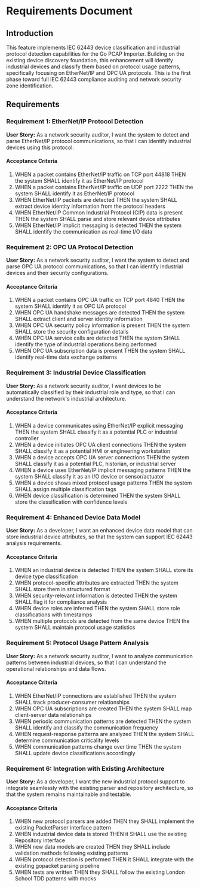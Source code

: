 # Requirements Document

## Introduction

This feature implements IEC 62443 device classification and industrial protocol detection capabilities for the Go PCAP Importer. Building on the existing device discovery foundation, this enhancement will identify industrial devices and classify them based on protocol usage patterns, specifically focusing on EtherNet/IP and OPC UA protocols. This is the first phase toward full IEC 62443 compliance auditing and network security zone identification.

## Requirements

### Requirement 1: EtherNet/IP Protocol Detection

**User Story:** As a network security auditor, I want the system to detect and parse EtherNet/IP protocol communications, so that I can identify industrial devices using this protocol.

#### Acceptance Criteria

1. WHEN a packet contains EtherNet/IP traffic on TCP port 44818 THEN the system SHALL identify it as EtherNet/IP protocol
2. WHEN a packet contains EtherNet/IP traffic on UDP port 2222 THEN the system SHALL identify it as EtherNet/IP protocol  
3. WHEN EtherNet/IP packets are detected THEN the system SHALL extract device identity information from the protocol headers
4. WHEN EtherNet/IP Common Industrial Protocol (CIP) data is present THEN the system SHALL parse and store relevant device attributes
5. WHEN EtherNet/IP implicit messaging is detected THEN the system SHALL identify the communication as real-time I/O data

### Requirement 2: OPC UA Protocol Detection

**User Story:** As a network security auditor, I want the system to detect and parse OPC UA protocol communications, so that I can identify industrial devices and their security configurations.

#### Acceptance Criteria

1. WHEN a packet contains OPC UA traffic on TCP port 4840 THEN the system SHALL identify it as OPC UA protocol
2. WHEN OPC UA handshake messages are detected THEN the system SHALL extract client and server identity information
3. WHEN OPC UA security policy information is present THEN the system SHALL store the security configuration details
4. WHEN OPC UA service calls are detected THEN the system SHALL identify the type of industrial operations being performed
5. WHEN OPC UA subscription data is present THEN the system SHALL identify real-time data exchange patterns

### Requirement 3: Industrial Device Classification

**User Story:** As a network security auditor, I want devices to be automatically classified by their industrial role and type, so that I can understand the network's industrial architecture.

#### Acceptance Criteria

1. WHEN a device communicates using EtherNet/IP explicit messaging THEN the system SHALL classify it as a potential PLC or industrial controller
2. WHEN a device initiates OPC UA client connections THEN the system SHALL classify it as a potential HMI or engineering workstation
3. WHEN a device accepts OPC UA server connections THEN the system SHALL classify it as a potential PLC, historian, or industrial server
4. WHEN a device uses EtherNet/IP implicit messaging patterns THEN the system SHALL classify it as an I/O device or sensor/actuator
5. WHEN a device shows mixed protocol usage patterns THEN the system SHALL assign multiple classification tags
6. WHEN device classification is determined THEN the system SHALL store the classification with confidence levels

### Requirement 4: Enhanced Device Data Model

**User Story:** As a developer, I want an enhanced device data model that can store industrial device attributes, so that the system can support IEC 62443 analysis requirements.

#### Acceptance Criteria

1. WHEN an industrial device is detected THEN the system SHALL store its device type classification
2. WHEN protocol-specific attributes are extracted THEN the system SHALL store them in structured format
3. WHEN security-relevant information is detected THEN the system SHALL flag it for compliance analysis
4. WHEN device roles are inferred THEN the system SHALL store role classifications with timestamps
5. WHEN multiple protocols are detected from the same device THEN the system SHALL maintain protocol usage statistics

### Requirement 5: Protocol Usage Pattern Analysis

**User Story:** As a network security auditor, I want to analyze communication patterns between industrial devices, so that I can understand the operational relationships and data flows.

#### Acceptance Criteria

1. WHEN EtherNet/IP connections are established THEN the system SHALL track producer-consumer relationships
2. WHEN OPC UA subscriptions are created THEN the system SHALL map client-server data relationships  
3. WHEN periodic communication patterns are detected THEN the system SHALL identify and classify the communication frequency
4. WHEN request-response patterns are analyzed THEN the system SHALL determine communication criticality levels
5. WHEN communication patterns change over time THEN the system SHALL update device classifications accordingly

### Requirement 6: Integration with Existing Architecture

**User Story:** As a developer, I want the new industrial protocol support to integrate seamlessly with the existing parser and repository architecture, so that the system remains maintainable and testable.

#### Acceptance Criteria

1. WHEN new protocol parsers are added THEN they SHALL implement the existing PacketParser interface pattern
2. WHEN industrial device data is stored THEN it SHALL use the existing Repository interface
3. WHEN new data models are created THEN they SHALL include validation methods following existing patterns
4. WHEN protocol detection is performed THEN it SHALL integrate with the existing gopacket parsing pipeline
5. WHEN tests are written THEN they SHALL follow the existing London School TDD patterns with mocks